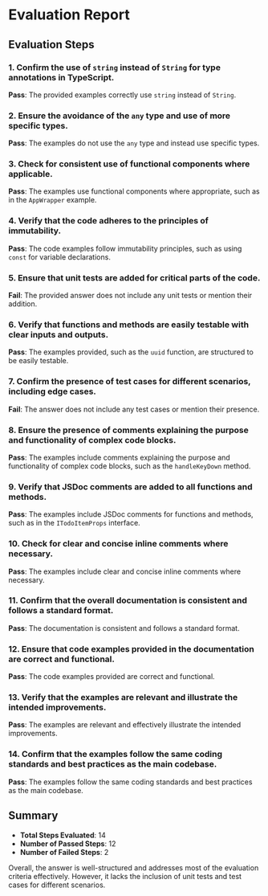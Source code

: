# Evaluation Report

## Evaluation Steps

### 1. Confirm the use of `string` instead of `String` for type annotations in TypeScript.
**Pass**: The provided examples correctly use `string` instead of `String`.

### 2. Ensure the avoidance of the `any` type and use of more specific types.
**Pass**: The examples do not use the `any` type and instead use specific types.

### 3. Check for consistent use of functional components where applicable.
**Pass**: The examples use functional components where appropriate, such as in the `AppWrapper` example.

### 4. Verify that the code adheres to the principles of immutability.
**Pass**: The code examples follow immutability principles, such as using `const` for variable declarations.

### 5. Ensure that unit tests are added for critical parts of the code.
**Fail**: The provided answer does not include any unit tests or mention their addition.

### 6. Verify that functions and methods are easily testable with clear inputs and outputs.
**Pass**: The examples provided, such as the `uuid` function, are structured to be easily testable.

### 7. Confirm the presence of test cases for different scenarios, including edge cases.
**Fail**: The answer does not include any test cases or mention their presence.

### 8. Ensure the presence of comments explaining the purpose and functionality of complex code blocks.
**Pass**: The examples include comments explaining the purpose and functionality of complex code blocks, such as the `handleKeyDown` method.

### 9. Verify that JSDoc comments are added to all functions and methods.
**Pass**: The examples include JSDoc comments for functions and methods, such as in the `ITodoItemProps` interface.

### 10. Check for clear and concise inline comments where necessary.
**Pass**: The examples include clear and concise inline comments where necessary.

### 11. Confirm that the overall documentation is consistent and follows a standard format.
**Pass**: The documentation is consistent and follows a standard format.

### 12. Ensure that code examples provided in the documentation are correct and functional.
**Pass**: The code examples provided are correct and functional.

### 13. Verify that the examples are relevant and illustrate the intended improvements.
**Pass**: The examples are relevant and effectively illustrate the intended improvements.

### 14. Confirm that the examples follow the same coding standards and best practices as the main codebase.
**Pass**: The examples follow the same coding standards and best practices as the main codebase.

## Summary

- **Total Steps Evaluated**: 14
- **Number of Passed Steps**: 12
- **Number of Failed Steps**: 2

Overall, the answer is well-structured and addresses most of the evaluation criteria effectively. However, it lacks the inclusion of unit tests and test cases for different scenarios.